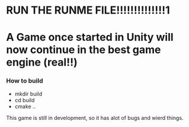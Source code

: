 # RUN THE RUNME FILE!!!!!!!!!!!!!!1

# A Game once started in Unity will now continue in the best game engine (real!!)

### How to build 

- mkdir build
- cd build
- cmake ..

This game is still in development, so it has alot of bugs and wierd things. 